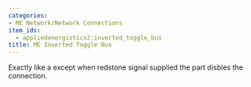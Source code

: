 ```yaml
---
categories:
- ME Network/Network Connections
item_ids:
  - appliedenergistics2:inverted_toggle_bus
title: ME Inverted Toggle Bus
---
```


Exactly like a <ItemLink id="appliedenergistics2:toggle_bus"/>
except when redstone signal supplied the part disbles the connection.

<RecipeFor id="appliedenergistics2:inverted_toggle_bus"/>
